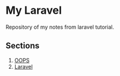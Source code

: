 # My Laravel

Repository of my notes from laravel tutorial.

## Sections
1. [OOPS](S1.OOPS/Notes/OOPS.md)
1. [Laravel](S2.Laravel/Notes/Laravel.md)
